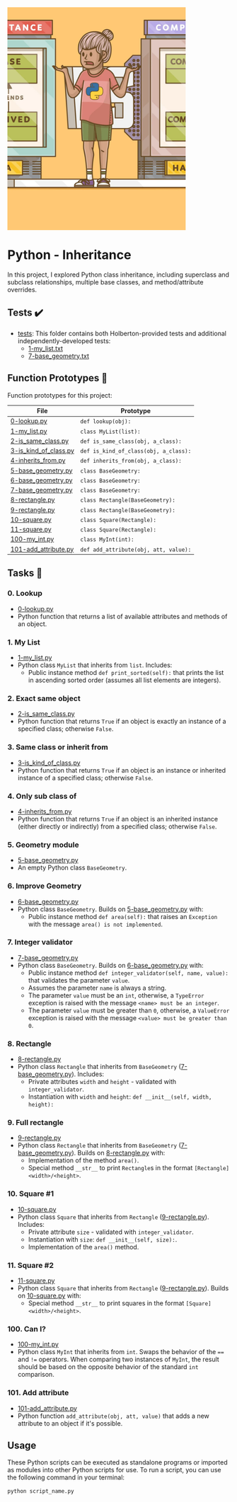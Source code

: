 <div style="width: 100%; height: 0; padding-bottom: 100%; position: relative;">
    <img src="Inheritance.png" alt="OOP Image" style="position: absolute; width: 80%; height: 100%; object-fit: cover;">
</div>

# Python - Inheritance

In this project, I explored Python class inheritance, including superclass and subclass relationships, multiple base classes, and method/attribute overrides.

## Tests :heavy_check_mark:

* [tests](./tests): This folder contains both Holberton-provided tests and additional independently-developed tests:
    * [1-my_list.txt](./1-my_list.txt)
    * [7-base_geometry.txt](./7-base_geometry.txt)

## Function Prototypes :floppy_disk:

Function prototypes for this project:

| File                    | Prototype                             |
| ----------------------- | ------------------------------------- |
| [0-lookup.py](./0-lookup.py)           | `def lookup(obj):`                    |
| [1-my_list.py](./1-my_list.py)    | `class MyList(list):`                 |
| [2-is_same_class.py](./2-is_same_class.py) | `def is_same_class(obj, a_class):`    |
| [3-is_kind_of_class.py](./3-is_kind_of_class.py) | `def is_kind_of_class(obj, a_class):` |
| [4-inherits_from.py](./4-inherits_from.py)    | `def inherits_from(obj, a_class):`    |
| [5-base_geometry.py](./5-base_geometry.py) | `class BaseGeometry:`                 |
| [6-base_geometry.py](./6-base_geometry.py) | `class BaseGeometry:`                 |
| [7-base_geometry.py](./7-base_geometry.py) | `class BaseGeometry:`                 |
| [8-rectangle.py](./8-rectangle.py) | `class Rectangle(BaseGeometry):`      |
| [9-rectangle.py](./9-rectangle.py) | `class Rectangle(BaseGeometry):`      |
| [10-square.py](./10-square.py)    | `class Square(Rectangle):`            |
| [11-square.py](./11-square.py)    | `class Square(Rectangle):`            |
| [100-my_int.py](./100-my_int.py)  | `class MyInt(int):`                   |
| [101-add_attribute.py](./101-add_attribute.py) | `def add_attribute(obj, att, value):` |

## Tasks :page_with_curl:

### 0. Lookup

- [0-lookup.py](./0-lookup.py)
- Python function that returns a list of available attributes and methods of an object.

### 1. My List

- [1-my_list.py](./1-my_list.py)
- Python class `MyList` that inherits from `list`. Includes:
  * Public instance method `def print_sorted(self):` that prints the list in ascending sorted order (assumes all list elements are integers).

### 2. Exact same object

- [2-is_same_class.py](./2-is_same_class.py)
- Python function that returns `True` if an object is exactly an instance of a specified class; otherwise `False`.

### 3. Same class or inherit from

- [3-is_kind_of_class.py](./3-is_kind_of_class.py)
- Python function that returns `True` if an object is an instance or inherited instance of a specified class; otherwise `False`.

### 4. Only sub class of

- [4-inherits_from.py](./4-inherits_from.py)
- Python function that returns `True` if an object is an inherited instance (either directly or indirectly) from a specified class; otherwise `False`.

### 5. Geometry module

- [5-base_geometry.py](./5-base_geometry.py)
- An empty Python class `BaseGeometry`.

### 6. Improve Geometry

- [6-base_geometry.py](./6-base_geometry.py)
- Python class `BaseGeometry`. Builds on [5-base_geometry.py](./5-base_geometry.py) with:
  * Public instance method `def area(self):` that raises an `Exception` with the message `area() is not implemented`.

### 7. Integer validator

- [7-base_geometry.py](./7-base_geometry.py)
- Python class `BaseGeometry`. Builds on [6-base_geometry.py](./6-base_geometry.py) with:
  * Public instance method `def integer_validator(self, name, value):` that validates the parameter `value`.
  * Assumes the parameter `name` is always a string.
  * The parameter `value` must be an `int`, otherwise, a `TypeError` exception is raised with the message `<name> must be an integer`.
  * The parameter `value` must be greater than `0`, otherwise, a `ValueError` exception is raised with the message `<value> must be greater than 0`.

### 8. Rectangle

- [8-rectangle.py](./8-rectangle.py)
- Python class `Rectangle` that inherits from `BaseGeometry` ([7-base_geometry.py](./7-base_geometry.py)). Includes:
  * Private attributes `width` and `height` - validated with `integer_validator`.
  * Instantiation with `width` and `height`: `def __init__(self, width, height):`

### 9. Full rectangle

- [9-rectangle.py](./9-rectangle.py)
- Python class `Rectangle` that inherits from `BaseGeometry` ([7-base_geometry.py](./7-base_geometry.py)). Builds on [8-rectangle.py](./8-rectangle.py) with:
  * Implementation of the method `area()`.
  * Special method `__str__` to print `Rectangle`s in the format `[Rectangle] <width>/<height>`.

### 10. Square #1

- [10-square.py](./10-square.py)
- Python class `Square` that inherits from `Rectangle` ([9-rectangle.py](./9-rectangle.py)). Includes:
  * Private attribute `size` - validated with `integer_validator`.
  * Instantiation with `size`: `def __init__(self, size):`.
  * Implementation of the `area()` method.

### 11. Square #2

- [11-square.py](./11-square.py)
- Python class `Square` that inherits from `Rectangle` ([9-rectangle.py](./9-rectangle.py)). Builds on [10-square.py](./10-square.py) with:
  * Special method `__str__` to print squares in the format `[Square] <width>/<height>`.

### 100. Can I? 

- [100-my_int.py](./100-my_int.py)
- Python class `MyInt` that inherits from `int`. Swaps the behavior of the `==` and `!=` operators. When comparing two instances of `MyInt`, the result should be based on the opposite behavior of the standard `int` comparison.

### 101. Add attribute

- [101-add_attribute.py](./101-add_attribute.py)
- Python function `add_attribute(obj, att, value)` that adds a new attribute to an object if it's possible.

## Usage

These Python scripts can be executed as standalone programs or imported as modules into other Python scripts for use. To run a script, you can use the following command in your terminal:

```bash
python script_name.py

